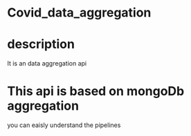 # Covid_data_aggregation

# description
It is an data aggregation api 
# This api is based on mongoDb aggregation

you can eaisly understand the pipelines
